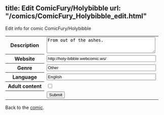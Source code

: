 title: Edit ComicFury/Holybibble
url: "/comics/ComicFury_Holybibble_edit.html"
---
Edit info for comic ComicFury/Holybibble

<form name="comic" action="http://gaepostmail.appspot.com/comic/" method="post">
<table class="comicinfo">
<tr>
<th>Description</th><td><textarea name="description" cols="40" rows="3">From out of the ashes.</textarea></td>
</tr>
<tr>
<th>Website</th><td><input type="text" name="url" value="http://holy-bibble.webcomic.ws/" size="40"/></td>
</tr>
<tr>
<th>Genre</th><td><input type="text" name="genre" value="Other" size="40"/></td>
</tr>
<tr>
<th>Language</th><td><input type="text" name="language" value="English" size="40"/></td>
</tr>
<tr>
<th>Adult content</th><td><input type="checkbox" name="adult" value="adult" /></td>
</tr>
<tr>
<th></th><td>
<input type="hidden" name="comic" value="ComicFury_Holybibble" />
<input type="submit" name="submit" value="Submit" />
</td>
</tr>
</table>
</form>

Back to the [comic](ComicFury_Holybibble.html).
